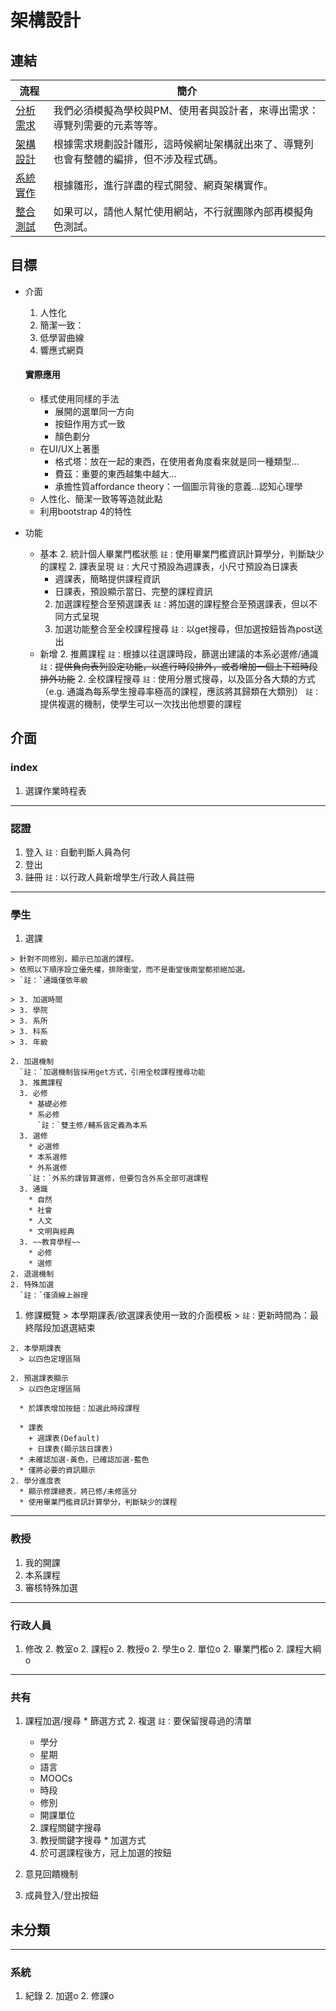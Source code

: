# 架構設計

## 連結
流程|簡介
-------|---------
[分析需求](./requirement.md)|我們必須模擬為學校與PM、使用者與設計者，來導出需求：導覽列需要的元素等等。
[架構設計](./design.md)|根據需求規劃設計雛形，這時候網址架構就出來了、導覽列也會有整體的編排，但不涉及程式碼。
[系統實作](./implement.md)|根據雛形，進行詳盡的程式開發、網頁架構實作。
[整合測試](./test.md)|如果可以，請他人幫忙使用網站，不行就團隊內部再模擬角色測試。

## 目標
  - 介面
    1. 人性化
    1. 簡潔一致：
    1. 低學習曲線
    1. 響應式網頁

    #### 實際應用
    * 樣式使用同樣的手法
      + 展開的選單同一方向
      + 按鈕作用方式一致
      + 顏色劃分
    * 在UI/UX上著墨
      + 格式塔：放在一起的東西，在使用者角度看來就是同一種類型...
      + 費茲：重要的東西越集中越大...
      + 承擔性質affordance theory：一個圖示背後的意義...認知心理學
    * 人性化、簡潔一致等等造就此點
    * 利用bootstrap 4的特性

  - 功能
    + 基本
      2. 統計個人畢業門檻狀態
        `註：`使用畢業門檻資訊計算學分，判斷缺少的課程
      2. 課表呈現
        `註：`大尺寸預設為週課表，小尺寸預設為日課表
        * 週課表，簡略提供課程資訊
        * 日課表，預設顯示當日、完整的課程資訊
      2. 加選課程整合至預選課表
        `註：`將加選的課程整合至預選課表，但以不同方式呈現
      2. 加選功能整合至全校課程搜尋
        `註：`以get搜尋，但加選按鈕皆為post送出
    + 新增
      2. 推薦課程
        `註：`根據以往選課時段，篩選出建議的本系必選修/通識
        `註：`~~提供負向表列設定功能，以進行時段排外，或者增加一個上下班時段排外功能~~
      2. 全校課程搜尋
        `註：`使用分層式搜尋，以及區分各大類的方式
          （e.g. 通識為每系學生搜尋率極高的課程，應該將其歸類在大類別）
        `註：`提供複選的機制，使學生可以一次找出他想要的課程


## 介面
### index
  1. 選課作業時程表

---
### 認證
  1. 登入
    `註：`自動判斷人員為何
  1. 登出
  1. ~~註冊~~
    `註：`以行政人員新增學生/行政人員註冊

---
### 學生
  1. 選課

    > 針對不同修別，顯示已加選的課程。
    > 依照以下順序設立優先權，排除衝堂，而不是衝堂後兩堂都拒絕加選。
    > `註：`通識僅依年級

    > 3. 加選時間
    > 3. 學院
    > 3. 系所
    > 3. 科系
    > 3. 年級

    2. 加選機制
      `註：`加選機制皆採用get方式，引用全校課程搜尋功能
      3. 推薦課程
      3. 必修
        * 基礎必修
        * 系必修
          `註：`雙主修/輔系皆定義為本系
      3. 選修
        * 必選修
        * 本系選修
        * 外系選修
        `註：`外系的課皆算選修，但要包含外系全部可選課程
      3. 通識
        * 自然
        * 社會
        * 人文
        * 文明與經典
      3. ~~教育學程~~
        * 必修
        * 選修
    2. 退選機制
    2. 特殊加選
      `註：`僅須線上辦理
  1. 修課概覽
    > 本學期課表/欲選課表使用一致的介面模板
    > `註：`更新時間為：最終階段加退選結束

    2. 本學期課表
      > 以四色定理區隔

    2. 預選課表顯示
      > 以四色定理區隔

      * 於課表增加按鈕：加選此時段課程

      * 課表
        + 週課表(Default)
        + 日課表(顯示該日課表)
      * 未確認加選-黃色，已確認加選-藍色
      * 僅將必要的資訊顯示
    2. 學分進度表
      * 顯示修課總表，將已修/未修區分
      * 使用畢業門檻資訊計算學分，判斷缺少的課程

---
### 教授
  1. 我的開課
  1. 本系課程
  1. 審核特殊加選

---
### 行政人員
  1. 修改
    2. 教室o
    2. 課程o
    2. 教授o
    2. 學生o
    2. 單位o
    2. 畢業門檻o
    2. 課程大綱o

---
### 共有
  1. 課程加選/搜尋
    * 篩選方式
      2. 複選
        `註：`要保留搜尋過的清單
        + 學分
        + 星期
        + 語言
        + MOOCs
        + 時段
        + 修別
        + 開課單位
      2. 課程關鍵字搜尋
      2. 教授關鍵字搜尋
    * 加選方式
      2. 於可選課程後方，冠上加選的按鈕

  1. 意見回饋機制
  1. 成員登入/登出按鈕

## 未分類
---
### 系統
  1. 紀錄
    2. 加選o
    2. 修課o
